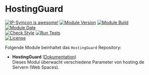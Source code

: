 # HostingGuard

[![IP-Symcon is awesome!](https://img.shields.io/badge/IP--Symcon-5.5-blue.svg)](https://www.symcon.de)
[![Module Version](https://img.shields.io/badge/Module_Version-1.00-blue.svg)]()
[![Module Build](https://img.shields.io/badge/Module_Build-2-blue.svg)]()
[![Module Date](https://img.shields.io/badge/Module_Date-20210104-blue.svg)]()  
[![Check Style](https://github.com/ubittner/HostingGuard/workflows/Check%20Style/badge.svg)](https://github.com/ubittner/HostingGuard/actions)
[![Run Tests](https://github.com/ubittner/HostingGuard/workflows/Run%20Tests/badge.svg)](https://github.com/ubittner/HostingGuard/actions)  
[![License](https://img.shields.io/badge/License-CC%20BY--NC--SA%204.0-green.svg)](https://creativecommons.org/licenses/by-nc-sa/4.0/)  

Folgende Module beinhaltet das `HostingGuard` Repository:

- __HostingGuard__ ([Dokumentation](HostingGuard))  
	Dieses Modul überwacht verschiedene Parameter von hosting.de Servern (Web Spaces).